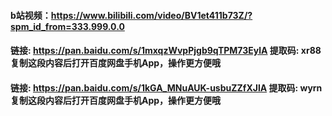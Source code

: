 #### b站视频：https://www.bilibili.com/video/BV1et411b73Z/?spm_id_from=333.999.0.0
#### 链接: https://pan.baidu.com/s/1mxqzWvpPjgb9qTPM73EylA 提取码: xr88 复制这段内容后打开百度网盘手机App，操作更方便哦
#### 链接: https://pan.baidu.com/s/1kGA_MNuAUK-usbuZZfXJlA 提取码: wyrn 复制这段内容后打开百度网盘手机App，操作更方便哦
